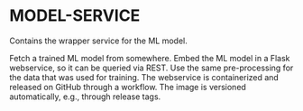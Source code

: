 # MODEL-SERVICE

Contains the wrapper service for the ML model.

Fetch a trained ML model from somewhere.
Embed the ML model in a Flask webservice, so it can be queried via REST.
Use the same pre-processing for the data that was used for training.
The webservice is containerized and released on GitHub through a workflow.
The image is versioned automatically, e.g., through release tags.
